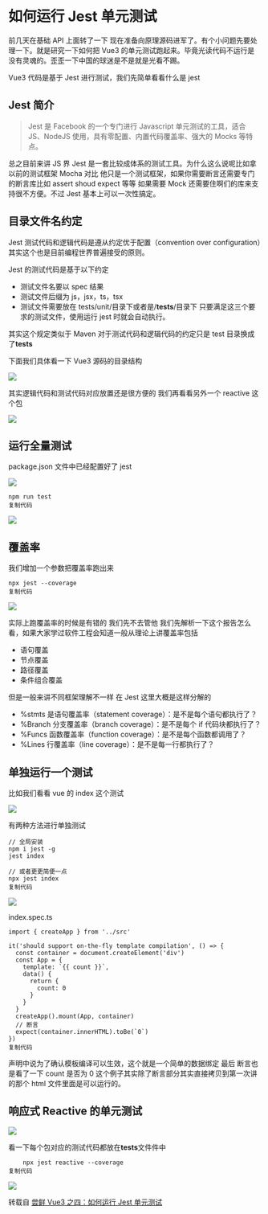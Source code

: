 # 如何运行 Jest 单元测试

前几天在基础 API 上面转了一下 现在准备向原理源码进军了。有个小问题先要处理一下。就是研究一下如何把 Vue3 的单元测试跑起来。毕竟光读代码不运行是没有灵魂的。歪歪一下中国的球迷是不是就是光看不踢。

Vue3 代码是基于 Jest 进行测试，我们先简单看看什么是 jest

## Jest 简介

> Jest 是 Facebook 的一个专门进行 Javascript 单元测试的工具，适合 JS、NodeJS 使用，具有零配置、内置代码覆盖率、强大的 Mocks 等特点。

总之目前来讲 JS 界 Jest 是一套比较成体系的测试工具。为什么这么说呢比如拿以前的测试框架 Mocha 对比 他只是一个测试框架，如果你需要断言还需要专门的断言库比如 assert shoud expect 等等 如果需要 Mock 还需要住啊们的库来支持很不方便。不过 Jest 基本上可以一次性搞定。

## 目录文件名约定

Jest 测试代码和逻辑代码是遵从约定优于配置（convention over configuration）其实这个也是目前编程世界普遍接受的原则。

Jest 的测试代码是基于以下约定

- 测试文件名要以 spec 结果
- 测试文件后缀为 js，jsx，ts，tsx
- 测试文件需要放在 tests/unit/目录下或者是/**tests**/目录下 只要满足这三个要求的测试文件，使用运行 jest 时就会自动执行。

其实这个规定类似于 Maven 对于测试代码和逻辑代码的约定只是 test 目录换成了**tests**

下面我们具体看一下 Vue3 源码的目录结构

![](https://image.newarea.site/20230525/25.jpg)

其实逻辑代码和测试代码对应放置还是很方便的 我们再看看另外一个 reactive 这个包

![](https://image.newarea.site/20230525/26.jpg)

## 运行全量测试

package.json 文件中已经配置好了 jest

![](https://image.newarea.site/20230525/27.jpg)

```
npm run test
复制代码
```

![](https://image.newarea.site/20230525/28.jpg)

## 覆盖率

我们增加一个参数把覆盖率跑出来

```
npx jest --coverage
复制代码
```

![](https://image.newarea.site/20230525/29.jpg)

实际上跑覆盖率的时候是有错的 我们先不去管他 我们先解析一下这个报告怎么看，如果大家学过软件工程会知道一般从理论上讲覆盖率包括

- 语句覆盖
- 节点覆盖
- 路径覆盖
- 条件组合覆盖

但是一般来讲不同框架理解不一样 在 Jest 这里大概是这样分解的

- %stmts 是语句覆盖率（statement coverage）：是不是每个语句都执行了？
- %Branch 分支覆盖率（branch coverage）：是不是每个 if 代码块都执行了？
- %Funcs 函数覆盖率（function coverage）：是不是每个函数都调用了？
- %Lines 行覆盖率（line coverage）：是不是每一行都执行了？

## 单独运行一个测试

比如我们看看 vue 的 index 这个测试

![](https://image.newarea.site/20230525/25.jpg)

有两种方法进行单独测试

```
// 全局安装
npm i jest -g
jest index

// 或者更更简便一点
npx jest index
复制代码
```

![](https://image.newarea.site/20230525/30.jpg)

index.spec.ts

```
import { createApp } from '../src'

it('should support on-the-fly template compilation', () => {
  const container = document.createElement('div')
  const App = {
    template: `{{ count }}`,
    data() {
      return {
        count: 0
      }
    }
  }
  createApp().mount(App, container)
  // 断言
  expect(container.innerHTML).toBe(`0`)
})
复制代码
```

声明中说为了确认模板编译可以生效，这个就是一个简单的数据绑定 最后 断言也是看了一下 count 是否为 0 这个例子其实除了断言部分其实直接拷贝到第一次讲的那个 html 文件里面是可以运行的。

## 响应式 Reactive 的单元测试

![](https://image.newarea.site/20230525/31.jpg)

看一下每个包对应的测试代码都放在**tests**文件件中

```
    npx jest reactive --coverage
复制代码
```

![](https://image.newarea.site/20230525/32.jpg)

转载自 [尝鲜 Vue3 之四：如何运行 Jest 单元测试](https://juejin.cn/post/6844903974512885767)
